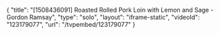 {
    "title": "[1508436091] Roasted Rolled Pork Loin with Lemon and Sage - Gordon Ramsay",
    "type": "solo",
    "layout": "iframe-static",
    "videoId": "123179077",
    "url": "\/tvpembed\/123179077"
}